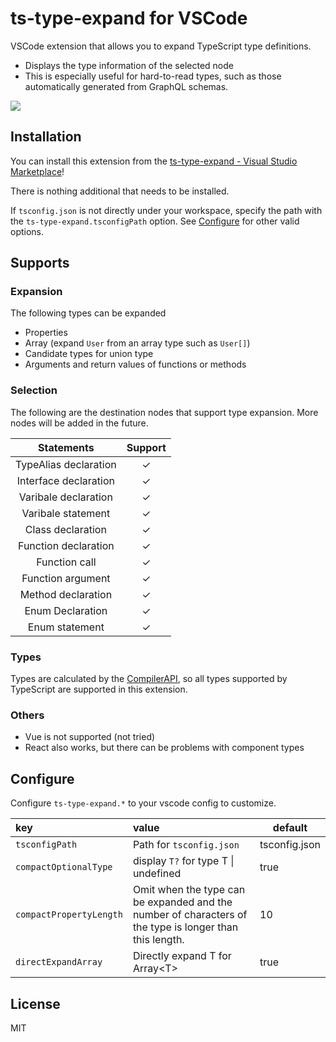 # ts-type-expand for VSCode

VSCode extension that allows you to expand TypeScript type definitions.

- Displays the type information of the selected node
- This is especially useful for hard-to-read types, such as those automatically generated from GraphQL schemas.

![](https://user-images.githubusercontent.com/37296661/119652128-b18edd80-be60-11eb-87b7-aca155ac1210.gif)

## Installation

You can install this extension from the [ts-type-expand - Visual Studio Marketplace](https://marketplace.visualstudio.com/items?itemName=kimuson.ts-type-expand)!

There is nothing additional that needs to be installed.

If `tsconfig.json` is not directly under your workspace, specify the path with the `ts-type-expand.tsconfigPath` option. See [Configure](#Configure) for other valid options.

## Supports

### Expansion

The following types can be expanded

- Properties
- Array (expand `User` from an array type such as `User[]`)
- Candidate types for union type
- Arguments and return values of functions or methods

### Selection

The following are the destination nodes that support type expansion. More nodes will be added in the future.

|      Statements       | Support |
| :-------------------: | :-----: |
| TypeAlias declaration |    ✓    |
| Interface declaration |    ✓    |
| Varibale declaration  |    ✓    |
|  Varibale statement   |    ✓    |
|   Class declaration   |    ✓    |
| Function declaration  |    ✓    |
|     Function call     |    ✓    |
|   Function argument   |    ✓    |
|  Method declaration   |    ✓    |
|   Enum Declaration    |    ✓    |
|    Enum statement     |    ✓    |

### Types

Types are calculated by the [CompilerAPI](https://github.com/Microsoft/TypeScript/wiki/Using-the-Compiler-API), so all types supported by TypeScript are supported in this extension.

### Others

- Vue is not supported (not tried)
- React also works, but there can be problems with component types

## Configure

Configure `ts-type-expand.*` to your vscode config to customize.

| key                     | value                                                                                                   | default       |
| :---------------------- | :------------------------------------------------------------------------------------------------------ | ------------- |
| `tsconfigPath`          | Path for `tsconfig.json`                                                                                | tsconfig.json |
| `compactOptionalType`   | display `T?` for type T \| undefined                                                                    | true          |
| `compactPropertyLength` | Omit when the type can be expanded and the number of characters of the type is longer than this length. | 10            |
| `directExpandArray`     | Directly expand T for Array\<T\>                                                                        | true          |

## License

MIT
